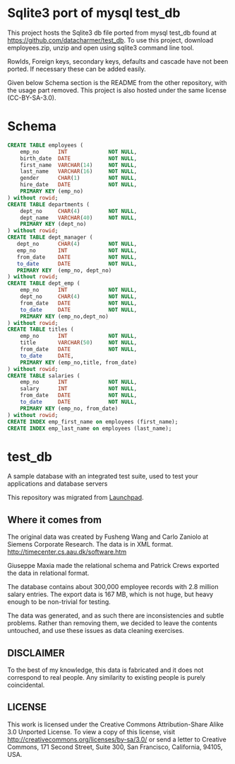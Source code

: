 # Sqlite3 port of mysql test_db

This project hosts the Sqlite3 db file ported from mysql test_db found at https://github.com/datacharmer/test_db.  To use this project, download employees.zip, unzip and open using sqlite3 command line tool.

RowIds, Foreign keys, secondary keys, defaults and cascade have not been ported. If necessary these can be added easily.

Given below Schema section is the README from the other repository, with the usage part removed.  This project is also hosted under the same license (CC-BY-SA-3.0).

# Schema

```sql
CREATE TABLE employees (
    emp_no      INT             NOT NULL,
    birth_date  DATE            NOT NULL,
    first_name  VARCHAR(14)     NOT NULL,
    last_name   VARCHAR(16)     NOT NULL,
    gender      CHAR(1)         NOT NULL,    
    hire_date   DATE            NOT NULL,
    PRIMARY KEY (emp_no)
) without rowid;
CREATE TABLE departments (
    dept_no     CHAR(4)         NOT NULL,
    dept_name   VARCHAR(40)     NOT NULL,
    PRIMARY KEY (dept_no)
) without rowid;
CREATE TABLE dept_manager (
   dept_no      CHAR(4)         NOT NULL,
   emp_no       INT             NOT NULL,
   from_date    DATE            NOT NULL,
   to_date      DATE            NOT NULL,
   PRIMARY KEY  (emp_no, dept_no)
) without rowid;
CREATE TABLE dept_emp (
    emp_no      INT             NOT NULL,
    dept_no     CHAR(4)         NOT NULL,
    from_date   DATE            NOT NULL,
    to_date     DATE            NOT NULL,
    PRIMARY KEY (emp_no,dept_no)
) without rowid;
CREATE TABLE titles (
    emp_no      INT             NOT NULL,
    title       VARCHAR(50)     NOT NULL,
    from_date   DATE            NOT NULL,
    to_date     DATE,
    PRIMARY KEY (emp_no,title, from_date)
) without rowid;
CREATE TABLE salaries (
    emp_no      INT             NOT NULL,
    salary      INT             NOT NULL,
    from_date   DATE            NOT NULL,
    to_date     DATE            NOT NULL,
    PRIMARY KEY (emp_no, from_date)
) without rowid;
CREATE INDEX emp_first_name on employees (first_name);
CREATE INDEX emp_last_name on employees (last_name);
```

# test_db
A sample database with an integrated test suite, used to test your applications and database servers

This repository was migrated from [Launchpad](https://launchpad.net/test-db).

## Where it comes from

The original data was created by Fusheng Wang and Carlo Zaniolo at 
Siemens Corporate Research. The data is in XML format.
http://timecenter.cs.aau.dk/software.htm

Giuseppe Maxia made the relational schema and Patrick Crews exported
the data in relational format.

The database contains about 300,000 employee records with 2.8 million 
salary entries. The export data is 167 MB, which is not huge, but
heavy enough to be non-trivial for testing.

The data was generated, and as such there are inconsistencies and subtle
problems. Rather than removing them, we decided to leave the contents
untouched, and use these issues as data cleaning exercises.

## DISCLAIMER

To the best of my knowledge, this data is fabricated and
it does not correspond to real people. 
Any similarity to existing people is purely coincidental.

## LICENSE

This work is licensed under the 
Creative Commons Attribution-Share Alike 3.0 Unported License. 
To view a copy of this license, visit 
http://creativecommons.org/licenses/by-sa/3.0/ or send a letter to 
Creative Commons, 171 Second Street, Suite 300, San Francisco, 
California, 94105, USA.

